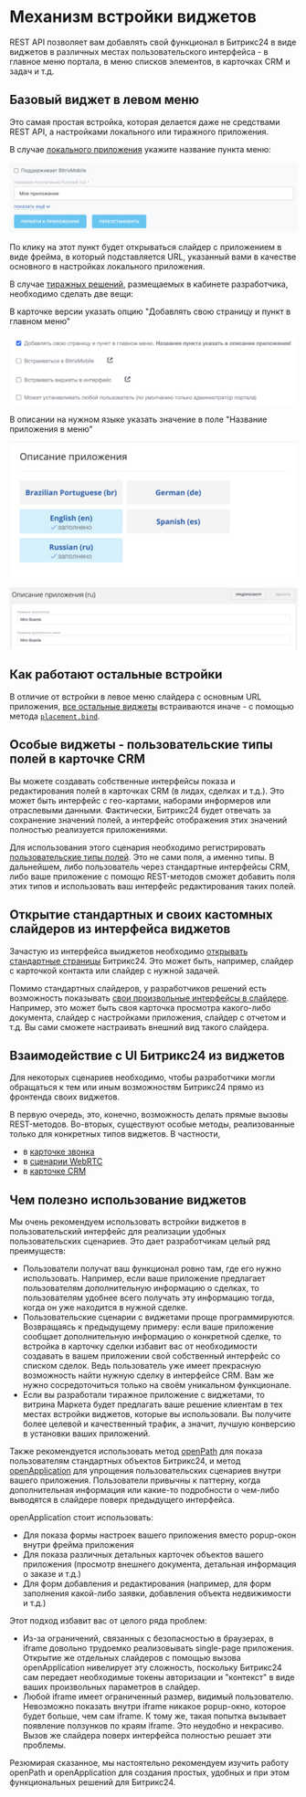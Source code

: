 # Механизм встройки виджетов

REST API позволяет вам добавлять свой функционал в Битрикс24 в виде виджетов в различных местах пользовательского интерфейса - в главное меню портала, в меню списков элементов, в карточках CRM и задач и т.д.

## Базовый виджет в левом меню

Это самая простая встройка, которая делается даже не средствами REST API, а настройками локального или тиражного приложения. 

В случае [локального приложения](../../local-integrations/local-apps.md) укажите название пункта меню:

![Название пункта левого меню](_images/localapp_menu_item.png "Название пункта левого меню")

По клику на этот пункт будет открываться слайдер с приложением в виде фрейма, в который подставляется URL, указанный вами в качестве основного в настройках локального приложения.

В случае [тиражных решений](../../market/preparing-to-publish/how-to-add-app.md), размещаемых в кабинете разработчика, необходимо сделать две вещи:

В карточке версии указать опцию "Добавлять свою страницу и пункт в главном меню"

![Настройки приложения](_images/massmarket_app_leftmenu.png "Добавлять свою страницу и пункт в главном меню")

В описании на нужном языке указать значение в поле "Название приложения в меню"

![Описания приложения](_images/massmarket_app_descriptions.png "Описания приложения")

![Название пункта левого меню](_images/massmarket_app_menu_item.png "Название пункта левого меню")

## Как работают остальные встройки

В отличие от встройки в левое меню слайдера с основным URL приложения, [все остальные виджеты](./placements.md) встраиваются иначе - с помощью метода [`placement.bind`](./placement-bind.md).

## Особые виджеты - пользовательские типы полей в карточке CRM

Вы можете создавать собственные интерфейсы показа и редактирования полей в карточках CRM (в лидах, сделках и т.д.). Это может быть интерфейс с гео-картами, наборами информеров или отраслевыми данными. Фактически, Битрикс24 будет отвечать за сохранение значений полей, а интерфейс отображения этих значений полностью реализуется приложениями.

Для использования этого сценария необходимо регистрировать [пользовательские типы полей](../crm/universal/user-defined-field-types/index.md). Это не сами поля, а именно типы. В дальнейшем, либо пользователь через стандартные интерфейсы CRM, либо ваше приложение с помощю REST-методов сможет добавить поля этих типов и использовать ваш интерфейс редактирования таких полей.

## Открытие стандартных и своих кастомных слайдеров из интерфейса виджетов

Зачастую из интерфейса выиджетов необходимо [открывать стандартные страницы](./open-path.md) Битрикс24. Это может быть, например, слайдер с карточкой контакта или слайдер с нужной задачей.

Помимо стандартных слайдеров, у разработчиков решений есть возможность показывать [свои произвольные интерфейсы в слайдере](./open-application.md). Например, это может быть своя карточка просмотра какого-либо документа, слайдер с настройками приложения, слайдер с отчетом и т.д. Вы сами сможете настраивать внешний вид такого слайдера.

## Взаимодействие с UI Битрикс24 из виджетов

Для некоторых сценариев необходимо, чтобы разработчики могли обращаться к тем или иным возможностям Битрикс24 прямо из фронтенда своих виджетов.

В первую очередь, это, конечно, возможность делать прямые вызовы REST-методов. Во-вторых, существуют особые методы, реализованные только для конкретных типов виджетов. В частности,

- в [карточке звонка](./ui-interaction/crm-card.md)
- в [сценарии WebRTC](./ui-interaction/page-background-worker/index.md)
- в [карточке CRM](./ui-interaction/crm-card.md)

## Чем полезно использование виджетов

Мы очень рекомендуем использовать встройки виджетов в пользовательский интерфейс для реализации удобных пользовательских сценариев. Это дает разработчикам целый ряд преимуществ:

- Пользователи получат ваш функционал ровно там, где его нужно использовать. Например, если ваше приложение предлагает пользователям дополнительную информацию о сделках, то пользователям удобнее всего получать эту информацию тогда, когда он уже находится в нужной сделке.
- Пользовательские сценарии с виджетами проще программируются. Возвращаясь к предыдущему примеру: если ваше приложение сообщает дополнительную информацию о конкретной сделке, то встройка в карточку сделки избавит вас от необходимости создавать в вашем приложении свой собственный интерфейс со списком сделок. Ведь пользователь уже имеет прекрасную возможность найти нужную сделку в интерфейсе CRM. Вам же нужно сосредоточиться только на своём уникальном функционале.
- Если вы разработали тиражное приложение с виджетами, то витрина Маркета будет предлагать ваше решение клиентам в тех местах встройки виджетов, которые вы использовали. Вы получите более целевой и качественный трафик, а значит, лучшую конверсию в установки ваших приложений.

Также рекомендуется использовать метод [openPath](./open-path.md) для показа пользователям стандартных объектов Битрикс24, и метод [openApplication](./open-application.md) для упрощения пользовательских сценариев внутри вашего приложения. Пользователи привычны к паттерну, когда дополнительная информация или какие-то подробности о чем-либо выводятся в слайдере поверх предыдущего интерфейса. 

openApplication стоит использовать:

- Для показа формы настроек вашего приложения вместо popup-окон внутри фрейма приложения
- Для показа различных детальных карточек объектов вашего приложения (просмотр внешнего документа, детальная информация о заказе и т.д.)
- Для форм добавления и редактирования (например, для форм заполнения какой-либо заявки, добавления объекта недвижимости и т.д.)

Этот подход избавит вас от целого ряда проблем:

- Из-за ограничений, связанных с безопасностью в браузерах, в iframe довольно трудоемко реализовывать single-page приложения. Открытие же отдельных слайдеров с помощью вызова openApplication нивелирует эту сложность, поскольку Битрикс24 сам передает необходимые токены авторизации и "контекст" в виде ваших произвольных параметров в слайдер.
- Любой iframe имеет ограниченный размер, видимый пользователю. Невозможно показать внутри iframe никакое popup-окно, которое будет больше, чем сам iframe. К тому же, такая попытка вызывает появление ползунков по краям iframe. Это неудобно и некрасиво. Вызов же слайдера поверх интерфейса полностью решает эти проблемы.

Резюмирая сказанное, мы настоятельно рекомендуем изучить работу openPath и openApplication для создания простых, удобных и при этом функциональных решений для Битрикс24.
